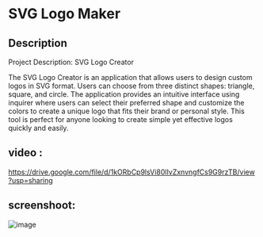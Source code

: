 # SVG Logo Maker

## Description
Project Description: SVG Logo Creator

The SVG Logo Creator is an application that allows users to design custom logos in SVG format. Users can choose from three distinct shapes: triangle, square, and circle. The application provides an intuitive interface using inquirer where users can select their preferred shape and customize the colors to create a unique logo that fits their brand or personal style. This tool is perfect for anyone looking to create simple yet effective logos quickly and easily.


## video : 
https://drive.google.com/file/d/1kORbCp9lsVi80lIvZxnvngfCs9G9rzTB/view?usp=sharing

## screenshoot:
![image](https://github.com/user-attachments/assets/2c6e01cb-1459-449c-b257-1692b2aee773)
